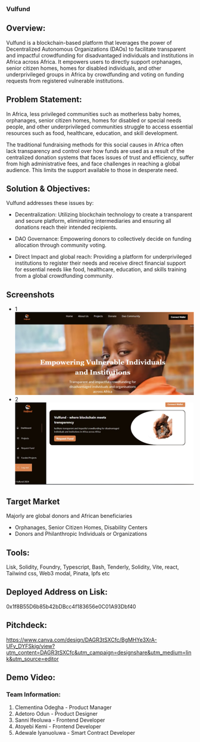### Vulfund


##  Overview:

Vulfund is a blockchain-based platform that leverages the power of Decentralized Autonomous Organizations (DAOs) to facilitate transparent and impactful crowdfunding for disadvantaged individuals and institutions in Africa across Africa. It empowers users to directly support orphanages, senior citizen homes, homes for disabled individuals, and other underprivileged groups in Africa by crowdfunding and voting on funding requests from registered vulnerable institutions.

## Problem Statement:

In Africa, less privileged communities such as motherless baby homes, orphanages, senior citizen homes, homes for disabled or special needs people, and other underprivileged communities struggle to access essential resources such as food, healthcare, education, and skill development.

The traditional fundraising methods for this social causes in Africa often lack transparency and control over how funds are used as a result of the centralized donation systems that faces issues of trust and efficiency, suffer from high administrative fees, and face challenges in reaching a global audience. This limits the support available to those in desperate need.

## Solution & Objectives:

Vulfund addresses these issues by:

* Decentralization: Utilizing blockchain technology to create a transparent and secure platform, eliminating intermediaries and ensuring all donations reach their intended recipients.

* DAO Governance: Empowering donors to collectively decide on funding allocation through community voting.

* Direct Impact and global reach: Providing a platform for underprivileged institutions to register their needs and receive direct financial support for essential needs like food, healthcare, education, and skills training from a global crowdfunding community.


## Screenshots

- 1
![Screenshot](./public/screenshot1.jpg)
- 2
![Screenshot](./public/screenshot2.jpg)

## Target Market

Majorly are global donors and African beneficiaries
* Orphanages, Senior Citizen Homes, Disability Centers
* Donors and Philanthropic Individuals or Organizations

## Tools:

Lisk, Solidity, Foundry, Typescript, Bash, Tenderly, Solidity, Vite, react, Tailwind css, Web3 modal, Pinata, Ipfs etc

## Deployed Address on Lisk:

0x1f8B55D6b85b42bDBcc4f183656e0C01A93Dbf40

## Pitchdeck:

https://www.canva.com/design/DAGR3tSXCfc/BgMHYe3XrA-UFy_DYFSkig/view?utm_content=DAGR3tSXCfc&utm_campaign=designshare&utm_medium=link&utm_source=editor

## Demo Video:

### Team Information:
1. Clementina Odegha - Product Manager
2. Adetoro Odun - Product Designer
3. Sanni Ifeoluwa - Frontend Developer
4. Atoyebi Kemi - Frontend Developer
5. Adewale Iyanuoluwa - Smart Contract Developer